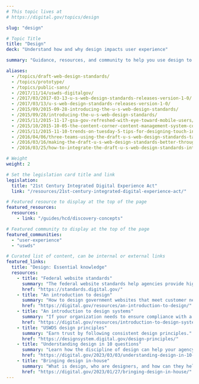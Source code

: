 ```yaml
---
# This topic lives at
# https://digital.gov/topics/design

slug: "design"

# Topic Title
title: "Design"
deck: "Understand how and why design impacts user experience"

summary: "Guidance, resources, and community to help you use design to create government websites that meet customer needs, work well on any device, and follow federal web requirements."

aliases:
  - /topics/draft-web-design-standards/
  - /topics/prototype/
  - /topics/public-sans/
  - /2017/11/14/uswds-digitalgov/
  - /2017/03/2017-03-13-u-s-web-design-standards-releases-version-1-0/
  - /2017/03/13/u-s-web-design-standards-releases-version-1-0/
  - /2015/09/2015-09-28-introducing-the-u-s-web-design-standards/
  - /2015/09/28/introducing-the-u-s-web-design-standards/
  - /2015/11/2015-11-17-gsa-gov-refreshed-with-eye-toward-mobile-users/
  - /2015/10/2015-10-05-the-content-corner-content-management-system-considerations/
  - /2015/11/2015-11-10-trends-on-tuesday-5-tips-for-designing-touch-interactions/
  - /2016/04/06/three-teams-using-the-draft-u-s-web-design-standards-talk-about-their-experiences/
  - /2016/03/16/making-the-draft-u-s-web-design-standards-better-through-your-feedback/
  - /2016/03/25/how-to-integrate-the-draft-u-s-web-design-standards-into-existing-projects/

# Weight
weight: 2

# Set the legislation card title and link
legislation:
  title: "21st Century Integrated Digital Experience Act"
  link: "/resources/21st-century-integrated-digital-experience-act/"

# Featured resource to display at the top of the page
featured_resources:
  resources:
    - link: "/guides/hcd/discovery-concepts"

# Featured community to display at the top of the page
featured_communities:
  - "user-experience"
  - "uswds"

# Curated list of content, can be internal or external links
featured_links:
  title: "Design: Essential knowledge"
  resources:
    - title: "Federal website standards"
      summary: "The federal website standards help agencies provide high-quality, consistent digital experiences for everyone. They cover common visual technical elements and reflect user experience best practices."
      href: "https://standards.digital.gov/"
    - title: "An introduction to design"
      summary: "How to design government websites that meet customer needs, work well on any device, and follow federal web requirements."
      href: "https://digital.gov/resources/an-introduction-to-design/"
    - title: "An introduction to design systems"
      summary: "If your organization needs to ensure compliance with a design standard or align to a brand, a design system can help you achieve those goals more easily than building a site from scratch. Learn how a design system can help you and what you need to know to get started."
      href: "https://digital.gov/resources/introduction-to-design-systems/"
    - title: "USWDS design principles"
      summary: "Earn trust by following consistent design principles."
      href: "https://designsystem.digital.gov/design-principles/"
    - title: "Understanding design in 10 questions"
      summary: "Learn how the discipline of design can help your agency improve customer experience."
      href: "https://digital.gov/2023/03/03/understanding-design-in-10-questions/"
    - title: "Bringing design in-house"
      summary: "What is design, who are designers, and how can they help your agency? Learn how to build a design team that can help your agency solve “wicked problems” and be more innovative."
      href: "https://digital.gov/2023/01/27/bringing-design-in-house/"
---
```

